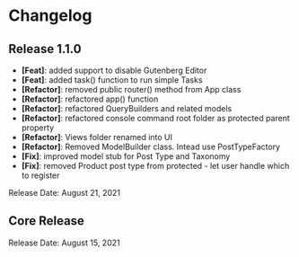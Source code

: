 # Changelog

## Release 1.1.0

* **[Feat]**: added support to disable Gutenberg Editor
* **[Feat]**: added task() function to run simple Tasks
* **[Refactor]**: removed public router() method from App class
* **[Refactor]**: refactored app() function
* **[Refactor]**: refactored QueryBuilders and related models
* **[Refactor]**: refactored console command root folder as protected parent property
* **[Refactor]**: Views folder renamed into UI
* **[Refactor]**: Removed ModelBuilder class. Intead use PostTypeFactory
* **[Fix]**: improved model stub for Post Type and Taxonomy
* **[Fix]**: removed Product post type from protected - let user handle which to register

Release Date: August 21, 2021

## Core Release

Release Date: August 15, 2021
